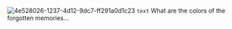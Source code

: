 ![4e528026-1237-4d12-9dc7-ff291a0d1c23](https://github.com/user-attachments/assets/263ba65d-f02f-4480-bcb4-cf6cb6c2c426)
 <code style="color : baby pink ">text</code> What are the colors of the forgotten memories... 
